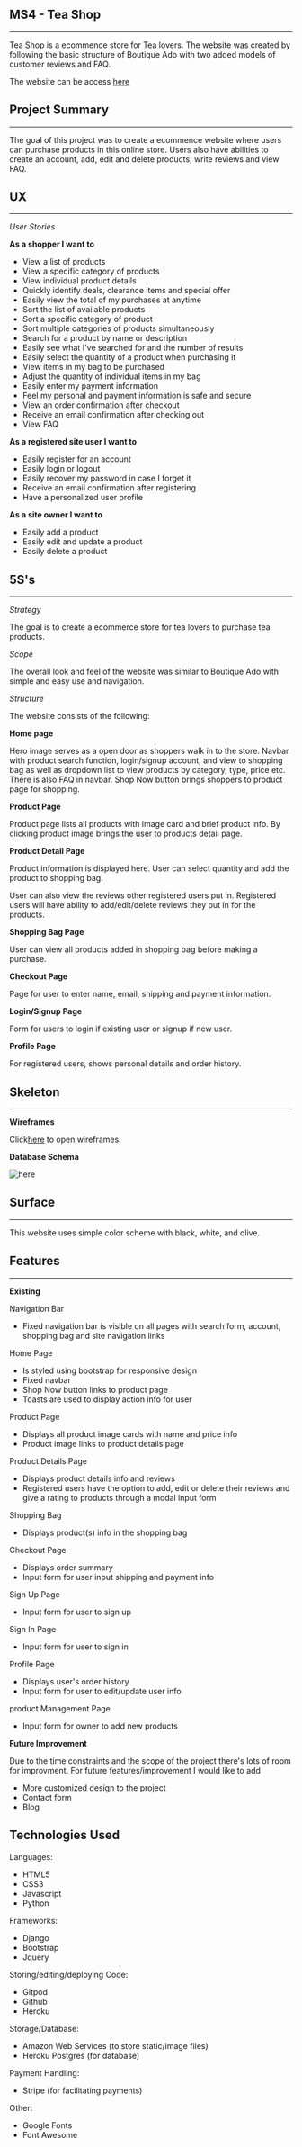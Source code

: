 ## MS4 - Tea Shop ##
---
Tea Shop is a ecommence store for Tea lovers. The website was created by following the basic structure of Boutique Ado with two added models of customer reviews and FAQ.

The website can be access [here](https://ms4-teashop.herokuapp.com/)

## Project Summary
---
The goal of this project was to create a ecommence website where users can purchase  products in this online store. Users also have abilities to create an account, add, edit and delete products, write reviews and view FAQ.

## UX 
---

*User Stories*

**As a shopper I want to**
* View a list of products
* View a specific category of products
* View individual product details
* Quickly identify deals, clearance items and special offer
* Easily view the total of my purchases at anytime
* Sort the list of available products
* Sort a specific category of product 
* Sort multiple categories of products simultaneously
* Search for a product by name or description
* Easily see what I've searched for and the number of results 
* Easily select the quantity of a product when purchasing it
* View items in my bag to be purchased
* Adjust the quantity of individual items in my bag 
* Easily enter my payment information
* Feel my personal and payment information is safe and secure
* View an order confirmation after checkout
* Receive an email confirmation after checking out 
* View FAQ

**As a registered site user I want to**
* Easily register for an account
* Easily login or logout
* Easily recover my password in case I forget it 
* Receive an email confirmation after registering
* Have a personalized user profile

**As a site owner I want to**
* Easily add a product
* Easily edit and update a product
* Easily delete a product

## 5S's
---

*Strategy*

The goal is to create a ecommerce store for tea lovers to purchase tea products.

*Scope*

The overall look and feel of the website was similar to Boutique Ado with simple and easy use and navigation.

*Structure*

The website consists of the following:

**Home page**

Hero image serves as a open door as shoppers walk in to the store.
Navbar with product search function, login/signup account, and view to shopping bag as well as dropdown list to view products by category, type, price etc.
There is also FAQ in navbar.
Shop Now button brings shoppers to product page for shopping.

**Product Page**

Product page lists all products with image card and brief product info. By clicking product image brings the user to products detail page.

**Product Detail Page**

Product information is displayed here. User can select quantity and add the product to shopping bag.

User can also view the reviews other registered users put in. Registered users will have ability to add/edit/delete reviews they put in for the products.

**Shopping Bag Page**

User can view all products added in shopping bag before making a purchase.

**Checkout Page**

Page for user to enter name, email, shipping and payment information.

**Login/Signup Page**

Form for users to login if existing user or signup if new user.

**Profile Page**

For registered users, shows personal details and order history.

## Skeleton ##
---
**Wireframes**

Click[here](/assets/wireframes/MS4_wireframes.pdf) to open wireframes.

**Database Schema**

![here](/assets/images/data_schema.png) 

## Surface ##
---
This website uses simple color scheme with black, white, and olive.

## Features ##
---
**Existing**

Navigation Bar

- Fixed navigation bar is visible on all pages with search form, account, shopping bag and site navigation links

Home Page

- Is styled using bootstrap for responsive design
- Fixed navbar 
- Shop Now button links to product page
- Toasts are used to display action info for user

Product Page

- Displays all product image cards with name and price info
- Product image links to product details page

Product Details Page

- Displays product details info and reviews
- Registered users have the option to add, edit or delete their reviews and give a rating to products through a modal input form

Shopping Bag
- Displays product(s) info in the shopping bag

Checkout Page
- Displays order summary 
- Input form for user input shipping and payment info 

Sign Up Page
- Input form for user to sign up

Sign In Page
- Input form for user to sign in

Profile Page
- Displays user's order history
- Input form for user to edit/update user info

product Management Page
- Input form for owner to add new products

**Future Improvement**

Due to the time constraints and the scope of the project there's lots of room for improvment. For future features/improvement I would like to add 
- More customized design to the project
- Contact form 
- Blog

## Technologies Used ##

Languages:
- HTML5
- CSS3
- Javascript
- Python

Frameworks:
- Django
- Bootstrap
- Jquery

Storing/editing/deploying Code:
- Gitpod
- Github
- Heroku

Storage/Database:
- Amazon Web Services (to store static/image files)
- Heroku Postgres (for database)

Payment Handling:
- Stripe (for facilitating payments)

Other:
- Google Fonts
- Font Awesome








